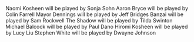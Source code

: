Naomi Kosheen will be played by Sonja Sohn
Aaron Bryce will be played by Colin Farrell
Mayor Dennings will be played by Jeff Bridges
Banzai will be played by Sam Rockwell
The Shadow will be played by Tilda Swinton
Michael Balcock will be played by Paul Dano
Hiromi Kosheen will be played by Lucy Liu
Stephen White will be played by Dwayne Johnson
